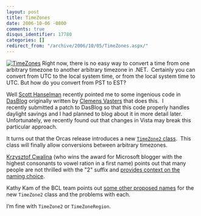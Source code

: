 ```yaml
---
layout: post
title: TimeZones
date: 2006-10-06 -0800
comments: true
disqus_identifier: 17780
categories: []
redirect_from: "/archive/2006/10/05/TimeZones.aspx/"
---
```


[![TimeZones](http://haacked.com/images/haacked_com/WindowsLiveWriter/TimeZones_105BD/timezone_thumb.jpg)](http://haacked.com/images/haacked_com/WindowsLiveWriter/TimeZones_105BD/timezone2.jpg)
Right now, there is no easy way to convert a time from one arbitrary
timezone to another arbitrary timezone in .NET.  Certainly you can
convert from UTC to the local system time, or from the local system time
to UTC. But how do you convert from PST to EST?

Well [Scott Hanselman](http://www.hanselman.com/blog/ "Computer Zen")
recently pointed me to some ingenious code in
[DasBlog](http://dasblog.net/ "DasBlog") originally written by [Clemens
Vasters](http://staff.newtelligence.net/clemensv/ "Clemens Vasters' blog") that
does this.  I recently submitted a patch to DasBlog so that this code
properly handles daylight savings and I had planned to blog about it in
more detail later.  Unfortunately, we recently found out that changes in
Vista may break this particular approach.

It turns out that the Orcas release introduces a new [`TimeZone2`
class](http://blogs.msdn.com/bclteam/archive/2006/10/03/System.TimeZone2-Starter-Guide-_5B00_Kathy-Kam_5D00_.aspx "TimeZone2 Starter Guide"). 
This class will finally allow conversions between arbitrary timezones.

[Krzysztof
Cwalina](http://blogs.msdn.com/kcwalina/ "Krzysztof Cwalina's Blog")
(who wins the award for Microsoft blogger with the highest consonants to
vowel ration in a first name) points out that many people are not
thrilled with the "2" suffix and [provides context on the naming
choice](http://blogs.msdn.com/kcwalina/archive/2006/10/06/TimeZone2Naming.aspx "Naming TimeZone2"). 

Kathy Kam of the BCL team points out [some other proposed
names](http://blogs.msdn.com/kathykam/archive/2006/10/06/Naming-Guideline-Discussion.aspx "Naming Guideline")
for the new `TimeZone2` class and the problems with each.

I’m fine with `TimeZone2` or `TimeZoneRegion`.

 

